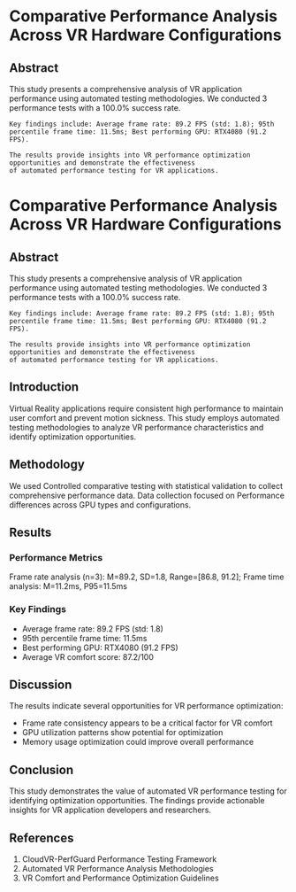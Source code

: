 # Comparative Performance Analysis Across VR Hardware Configurations

## Abstract
This study presents a comprehensive analysis of VR application performance using automated testing methodologies.
    We conducted 3 performance tests with a 100.0% success rate.

    Key findings include: Average frame rate: 89.2 FPS (std: 1.8); 95th percentile frame time: 11.5ms; Best performing GPU: RTX4080 (91.2 FPS).

    The results provide insights into VR performance optimization opportunities and demonstrate the effectiveness
    of automated performance testing for VR applications.

# Comparative Performance Analysis Across VR Hardware Configurations

## Abstract
This study presents a comprehensive analysis of VR application performance using automated testing methodologies.
    We conducted 3 performance tests with a 100.0% success rate.

    Key findings include: Average frame rate: 89.2 FPS (std: 1.8); 95th percentile frame time: 11.5ms; Best performing GPU: RTX4080 (91.2 FPS).

    The results provide insights into VR performance optimization opportunities and demonstrate the effectiveness
    of automated performance testing for VR applications.

## Introduction
Virtual Reality applications require consistent high performance to maintain user comfort and prevent motion sickness.
This study employs automated testing methodologies to analyze VR performance characteristics and identify optimization opportunities.

## Methodology
We used Controlled comparative testing with statistical validation to collect comprehensive performance data.
Data collection focused on Performance differences across GPU types and configurations.

## Results

### Performance Metrics
Frame rate analysis (n=3): M=89.2, SD=1.8, Range=[86.8, 91.2]; Frame time analysis: M=11.2ms, P95=11.5ms

### Key Findings
- Average frame rate: 89.2 FPS (std: 1.8)
- 95th percentile frame time: 11.5ms
- Best performing GPU: RTX4080 (91.2 FPS)
- Average VR comfort score: 87.2/100

## Discussion
The results indicate several opportunities for VR performance optimization:
- Frame rate consistency appears to be a critical factor for VR comfort
- GPU utilization patterns show potential for optimization
- Memory usage optimization could improve overall performance

## Conclusion
This study demonstrates the value of automated VR performance testing for identifying optimization opportunities.
The findings provide actionable insights for VR application developers and researchers.

## References
1. CloudVR-PerfGuard Performance Testing Framework
2. Automated VR Performance Analysis Methodologies
3. VR Comfort and Performance Optimization Guidelines
